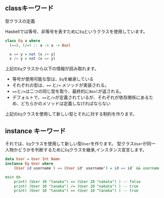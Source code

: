 



## classキーワード

型クラスの定義



Haskellでは等号、非等号を表すために`Eq`というクラスを使用しています。

```hs
class Eq a where
  (==), (/=) :: a -> a -> Bool

  x == y = not (x /= y)
  x /= y = not (x == y)
```

上記の`Eq`クラスから以下の情報が読み取れます。

- 等号が使用可能な型は、`Eq`を継承している
- それぞれの型は、`==` と`/=` メソッドが実装される。
- `==`と`/=`は二つの同じ型を取り、最終的に`Bool`が返される。
- デフォルトで、`==`と`/=`が定義されているが、それぞれが依存関係にあるため、どちらかのメソッドは定義しなければならない

上記の`Eq`クラスを使用して新しい型とそれに対する制約を作ります。



## instance キーワード


それでは、`Eq`クラスを使用して新しい型`User`を作ります。
型クラス`User`が同一人物かどうかを判断するために`Eq`クラスを継承,インスタンス宣言します。

```hs
data User = User Int Name
instance Eq User where
    (User id username ) == (User id' username') = id == id` && username == username'

main do
    print( (User 10 "tanaka") == (User 20 "nakata") ) -- false
    print( (User 10 "tanaka") /= (User 20 "nakata") ) -- true
    print( (User 10 "tanaka") == (User 10 "tanaka") ) -- true
```








































